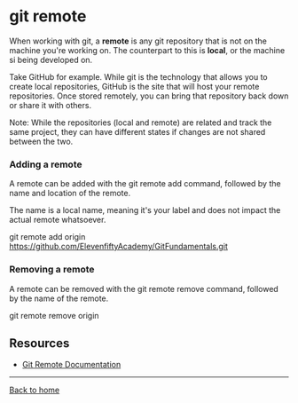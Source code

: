 # git remote

When working with git, a **remote** is any git repository that is not on the machine you're working on. The counterpart to this is **local**, or the machine si being developed on.

Take GitHub for example. While git is the technology that allows you to create local repositories, GitHub is the site that will host your remote repositories. Once stored remotely, you can bring that repository back down or share it with others.

Note: While the repositories (local and remote) are related and track the same project, they can have different states if changes are not shared between the two.

### Adding a remote

A remote can be added with the git remote add command, followed by the name and location of the remote.

The name is a local name, meaning it's your label and does not impact the actual remote whatsoever.

git remote add origin https://github.com/ElevenfiftyAcademy/GitFundamentals.git


### Removing a remote

A remote can be removed with the git remote remove command, followed by the name of the remote.

git remote remove origin


## Resources

- [Git Remote Documentation](https://git-scm.com/docs/git-remote)

---

[Back to home](../README.md)